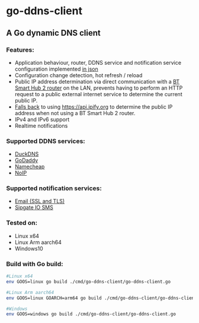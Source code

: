 # go-ddns-client
A Go dynamic DNS client
------
### Features:
* Application behaviour, router, DDNS service and notification service configuration implemented [in json](https://github.com/bebo-dot-dev/go-ddns-client/blob/main/serviceConfig.json)
* Configuration change detection, hot refresh / reload  
* Public IP address determination via direct communication with a 
  [BT Smart Hub 2 router](https://github.com/bebo-dot-dev/go-ddns-client/blob/main/service/ipaddress/btsmarthub2.go) on the LAN, prevents having to perform an HTTP request to a public external internet service to determine the current public IP.
* [Falls back](https://github.com/bebo-dot-dev/go-ddns-client/blob/main/service/ipaddress/default.go) to using https://api.ipify.org to determine the public IP address when not using a BT Smart Hub 2 router.
* IPv4 and IPv6 support  
* Realtime notifications
### Supported DDNS services:
* [DuckDNS](https://github.com/bebo-dot-dev/go-ddns-client/blob/main/service/ddns/duckdns.go)
* [GoDaddy](https://github.com/bebo-dot-dev/go-ddns-client/blob/main/service/ddns/godaddy.go)
* [Namecheap](https://github.com/bebo-dot-dev/go-ddns-client/blob/main/service/ddns/namecheap.go)
* [NoIP](https://github.com/bebo-dot-dev/go-ddns-client/blob/main/service/ddns/noip.go)
### Supported notification services:
* [Email (SSL and TLS)](https://github.com/bebo-dot-dev/go-ddns-client/blob/main/service/notifications/email.go)
* [Sipgate IO SMS](https://github.com/bebo-dot-dev/go-ddns-client/blob/main/service/notifications/sipgate.go)
### Tested on:
* Linux x64
* Linux Arm aarch64
* Windows10
### Build with Go build:
```bash
#Linux x64
env GOOS=linux go build ./cmd/go-ddns-client/go-ddns-client.go
```
```bash
#Linux Arm aarch64
env GOOS=linux GOARCH=arm64 go build ./cmd/go-ddns-client/go-ddns-client.go
```
```bash
#Windows
env GOOS=windows go build ./cmd/go-ddns-client/go-ddns-client.go
```